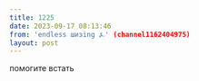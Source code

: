 ```yaml
---
title: 1225
date: 2023-09-17 08:13:46
from: 'endless шизing ⍼' (channel1162404975)
layout: post
---
```


помогите встать
